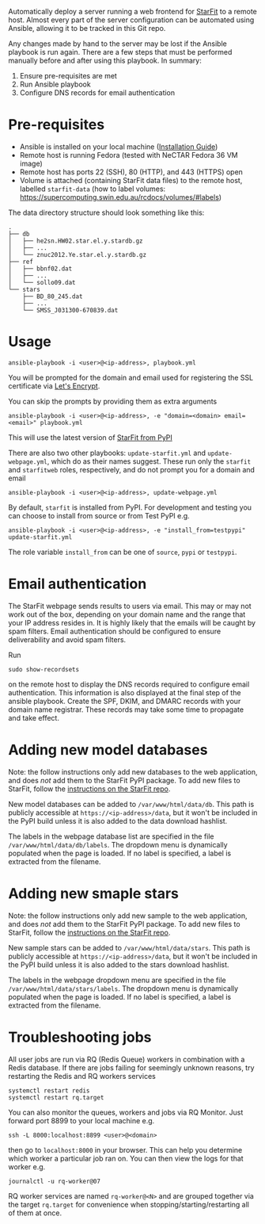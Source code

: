 Automatically deploy a server running a web frontend for [StarFit](https://github.com/conradtchan/starfit) to a remote host. Almost every part of the server configuration can be automated using Ansible, allowing it to be tracked in this Git repo.

Any changes made by hand to the server may be lost if the Ansible playbook is run again. There are a few steps that must be performed manually before and after using this playbook. In summary:

1. Ensure pre-requisites are met
2. Run Ansible playbook
3. Configure DNS records for email authentication

# Pre-requisites
- Ansible is installed on your local machine ([Installation Guide](https://docs.ansible.com/ansible/latest/installation_guide/intro_installation.html))
- Remote host is running Fedora (tested with NeCTAR Fedora 36 VM image)
- Remote host has ports 22 (SSH), 80 (HTTP), and 443 (HTTPS) open
- Volume is attached (containing StarFit data files) to the remote host, labelled `starfit-data` (how to label volumes: https://supercomputing.swin.edu.au/rcdocs/volumes/#labels)

The data directory structure should look something like this:
```
.
├── db
│   ├── he2sn.HW02.star.el.y.stardb.gz
│   ├── ...
│   └── znuc2012.Ye.star.el.y.stardb.gz
├── ref
│   ├── bbnf02.dat
│   ├── ...
│   └── sollo09.dat
└── stars
    ├── BD_80_245.dat
    ├── ...
    └── SMSS_J031300-670839.dat
 ```

# Usage

```
ansible-playbook -i <user>@<ip-address>, playbook.yml
```

You will be prompted for the domain and email used for registering the SSL certificate via [Let's Encrypt](https://letsencrypt.org).

You can skip the prompts by providing them as extra arguments
```
ansible-playbook -i <user>@<ip-address>, -e "domain=<domain> email=<email>" playbook.yml
```

This will use the latest version of [StarFit from PyPI](https://pypi.org/project/starfit/)

There are also two other playbooks: `update-starfit.yml` and `update-webpage.yml`, which do as their names suggest.
These run only the `starfit` and `starfitweb` roles, respectively, and do not prompt you for a domain and email
```
ansible-playbook -i <user>@<ip-address>, update-webpage.yml
```

By default, `starfit` is installed from PyPI. For development and testing you can choose to install from source or from Test PyPI e.g.
```
ansible-playbook -i <user>@<ip-address>, -e "install_from=testpypi" update-starfit.yml
```
The role variable `install_from` can be one of `source`, `pypi` or `testpypi`.
# Email authentication
The StarFit webpage sends results to users via email. This may or may not work out of the box, depending on your domain name and the range that your IP address resides in. It is highly likely that the emails will be caught by spam filters. Email authentication should be configured to ensure deliverability and avoid spam filters.

Run
```
sudo show-recordsets
```
on the remote host to display the DNS records required to configure email authentication. This information is also displayed at the final step of the ansible playbook. Create the SPF, DKIM, and DMARC records with your domain name registrar. These records may take some time to propagate and take effect.

# Adding new model databases
Note: the follow instructions only add new databases to the web application, and does *not* add them to the StarFit PyPI package. To add new files to StarFit, follow the [instructions on the StarFit repo](https://github.com/conradtchan/starfit#adding-new-data-files).

New model databases can be added to `/var/www/html/data/db`. This path is publicly accessible at `https://<ip-address>/data`, but it won't be included in the PyPI build unless it is also added to the data download hashlist.

The labels in the webpage database list are specified in the file `/var/www/html/data/db/labels`. The dropdown menu is dynamically populated when the page is loaded. If no label is specified, a label is extracted from the filename.

# Adding new smaple stars
Note: the follow instructions only add new sample to the web application, and does *not* add them to the StarFit PyPI package. To add new files to StarFit, follow the [instructions on the StarFit repo](https://github.com/conradtchan/starfit#adding-new-data-files).

New sample stars can be added to `/var/www/html/data/stars`. This path is publicly accessible at `https://<ip-address>/data`, but it won't be included in the PyPI build unless it is also added to the stars download hashlist.

The labels in the webpage dropdown menu are specified in the file `/var/www/html/data/stars/labels`. The dropdown menu is dynamically populated when the page is loaded. If no label is specified, a label is extracted from the filename.

# Troubleshooting jobs
All user jobs are run via RQ (Redis Queue) workers in combination with a Redis database. If there are jobs failing for seemingly unknown reasons, try restarting the Redis and RQ workers services
```
systemctl restart redis
systemctl restart rq.target
```

You can also monitor the queues, workers and jobs via RQ Monitor. Just forward port 8899 to your local machine e.g.
```
ssh -L 8000:localhost:8899 <user>@<domain>
```
then go to `localhost:8000` in your browser. This can help you determine which worker a particular job ran on.
You can then view the logs for that worker e.g.
```
journalctl -u rq-worker@07
```

RQ worker services are named `rq-worker@<N>` and are grouped together via the target `rq.target` for convenience when stopping/starting/restarting all of them at once.
